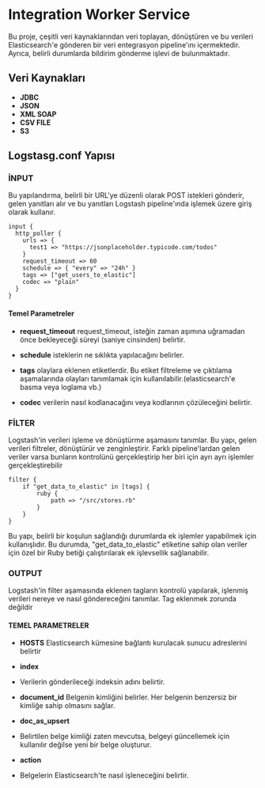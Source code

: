 # Integration Worker Service

Bu proje, çeşitli veri kaynaklarından veri toplayan, dönüştüren ve bu verileri Elasticsearch'e gönderen bir veri entegrasyon pipeline'ını içermektedir. Ayrıca, belirli durumlarda bildirim gönderme işlevi de bulunmaktadır.


## Veri Kaynakları

- **JDBC**
- **JSON**
- **XML SOAP**
- **CSV FILE**
- **S3**

## Logstasg.conf Yapısı

### İNPUT
Bu yapılandırma, belirli bir URL'ye düzenli olarak POST istekleri gönderir, gelen yanıtları alır ve bu yanıtları Logstash pipeline'ında işlemek üzere giriş olarak kullanır.

```
input {
  http_poller {
    urls => {
      test1 => "https://jsonplaceholder.typicode.com/todos"
    }
    request_timeout => 60
    schedule => { "every" => "24h" }
    tags => ["get_users_to_elastic"]
    codec => "plain"
  }
}
```
#### Temel Parametreler
- **request_timeout**
request_timeout, isteğin zaman aşımına uğramadan önce bekleyeceği süreyi (saniye cinsinden) belirtir.

- **schedule**
isteklerin ne sıklıkta yapılacağını belirler. 

- **tags**
olaylara eklenen etiketlerdir. Bu etiket filtreleme ve çıktılama aşamalarında olayları tanımlamak için kullanılabilir.(elasticsearch'e basma veya loglama vb.)

- **codec**
verilerin nasıl kodlanacağını veya kodlarının çözüleceğini belirtir. 


### FİLTER
Logstash'in verileri işleme ve dönüştürme aşamasını tanımlar. Bu yapı, gelen verileri filtreler, dönüştürür ve zenginleştirir. Farklı pipeline'lardan gelen veriler varsa bunların kontrolünü gerçekleştirip her biri için ayrı ayrı işlemler gerçekleştirebilir

```
filter {
    if "get_data_to_elastic" in [tags] {
        ruby {
            path => "/src/stores.rb"
        }
    }
}
```

Bu yapı, belirli bir koşulun sağlandığı durumlarda ek işlemler yapabilmek için kullanışlıdır. Bu durumda, "get_data_to_elastic" etiketine sahip olan veriler için özel bir Ruby betiği çalıştırılarak ek işlevsellik sağlanabilir.

### OUTPUT
Logstash'in filter aşamasında eklenen tagların kontrolü yapılarak, işlenmiş verileri nereye ve nasıl göndereceğini tanımlar. Tag eklenmek zorunda değildir

#### TEMEL PARAMETRELER
- **HOSTS**
Elasticsearch kümesine bağlantı kurulacak sunucu adreslerini belirtir

- **index**
- Verilerin gönderileceği indeksin adını belirtir.

- **document_id**
Belgenin kimliğini belirler. Her belgenin benzersiz bir kimliğe sahip olmasını sağlar.

- **doc_as_upsert**
- Belirtilen belge kimliği zaten mevcutsa, belgeyi güncellemek için kullanılır değilse yeni bir belge oluşturur.

- **action**
- Belgelerin Elasticsearch'te nasıl işleneceğini belirtir.

